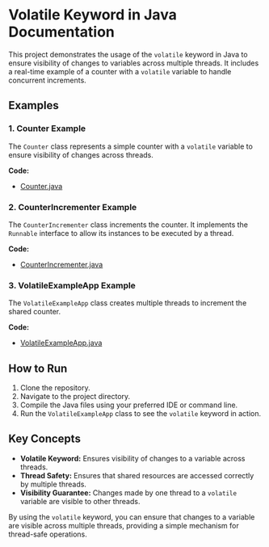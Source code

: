 # Volatile Keyword in Java Documentation

This project demonstrates the usage of the `volatile` keyword in Java to ensure visibility of changes to variables across multiple threads. It includes a real-time example of a counter with a `volatile` variable to handle concurrent increments.

## Examples

### 1. Counter Example

The `Counter` class represents a simple counter with a `volatile` variable to ensure visibility of changes across threads.

**Code:**
- [Counter.java](../../java/src/awesome/lld/fundamentals/concurrency/volatilekeyword/Counter.java)

### 2. CounterIncrementer Example

The `CounterIncrementer` class increments the counter. It implements the `Runnable` interface to allow its instances to be executed by a thread.

**Code:**
- [CounterIncrementer.java](../../java/src/awesome/lld/fundamentals/concurrency/volatilekeyword/CounterIncrementer.java)

### 3. VolatileExampleApp Example

The `VolatileExampleApp` class creates multiple threads to increment the shared counter.

**Code:**
- [VolatileExampleApp.java](../../java/src/awesome/lld/fundamentals/concurrency/volatilekeyword/VolatileExampleApp.java)

## How to Run

1. Clone the repository.
2. Navigate to the project directory.
3. Compile the Java files using your preferred IDE or command line.
4. Run the `VolatileExampleApp` class to see the `volatile` keyword in action.

## Key Concepts

- **Volatile Keyword:** Ensures visibility of changes to a variable across threads.
- **Thread Safety:** Ensures that shared resources are accessed correctly by multiple threads.
- **Visibility Guarantee:** Changes made by one thread to a `volatile` variable are visible to other threads.

By using the `volatile` keyword, you can ensure that changes to a variable are visible across multiple threads, providing a simple mechanism for thread-safe operations.